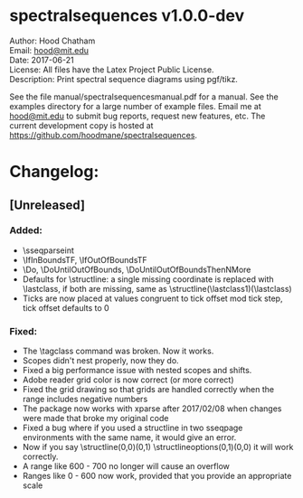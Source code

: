 
spectralsequences v1.0.0-dev
========================
Author: Hood Chatham  
Email: hood@mit.edu  
Date: 2017-06-21  
License: All files have the Latex Project Public License.  
Description: Print spectral sequence diagrams using pgf/tikz.  


See the file manual/spectralsequencesmanual.pdf for a manual. See the examples directory for a large number of example files.
Email me at hood@mit.edu to submit bug reports, request new features, etc. The current development copy is hosted at https://github.com/hoodmane/spectralsequences. 

Changelog:
==========
    
## [Unreleased] 

### Added:
- \sseqparseint
- \IfInBoundsTF, \IfOutOfBoundsTF
- \Do, \DoUntilOutOfBounds, \DoUntilOutOfBoundsThenNMore
- Defaults for \structline: a single missing coordinate is replaced with \lastclass, if both are missing, same as \structline(\lastclass1)(\lastclass)
- Ticks are now placed at values congruent to tick offset mod tick step, tick offset defaults to 0

### Fixed: 
- The \tagclass command was broken. Now it works.
- Scopes didn't nest properly, now they do.
- Fixed a big performance issue with nested scopes and shifts. 
- Adobe reader grid color is now correct (or more correct)
- Fixed the grid drawing so that grids are handled correctly when the range includes negative numbers
- The package now works with xparse after 2017/02/08 when changes were made that broke my original code
- Fixed a bug where if you used a structline in two sseqpage environments with the same name, it would give an error. 
- Now if you say \structline(0,0)(0,1) \structlineoptions(0,1)(0,0) it will work correctly.
- A range like 600 - 700 no longer will cause an overflow
- Ranges like 0 - 600 now work, provided that you provide an appropriate scale
